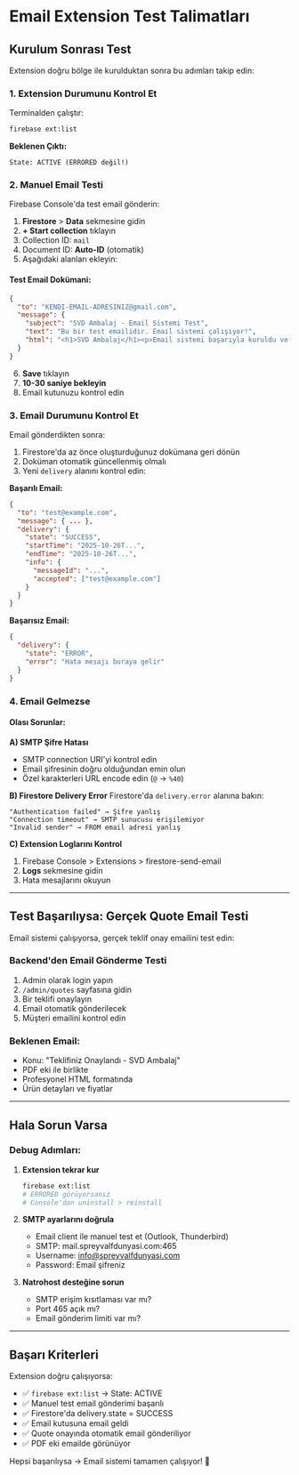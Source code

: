 # Email Extension Test Talimatları

## Kurulum Sonrası Test

Extension doğru bölge ile kurulduktan sonra bu adımları takip edin:

### 1. Extension Durumunu Kontrol Et

Terminalden çalıştır:
```bash
firebase ext:list
```

**Beklenen Çıktı:**
```
State: ACTIVE (ERRORED değil!)
```

### 2. Manuel Email Testi

Firebase Console'da test email gönderin:

1. **Firestore** > **Data** sekmesine gidin
2. **+ Start collection** tıklayın
3. Collection ID: `mail`
4. Document ID: **Auto-ID** (otomatik)
5. Aşağıdaki alanları ekleyin:

#### Test Email Dokümani:
```json
{
  "to": "KENDI-EMAIL-ADRESINIZ@gmail.com",
  "message": {
    "subject": "SVD Ambalaj - Email Sistemi Test",
    "text": "Bu bir test emailidir. Email sistemi çalışıyor!",
    "html": "<h1>SVD Ambalaj</h1><p>Email sistemi başarıyla kuruldu ve çalışıyor! 🎉</p>"
  }
}
```

6. **Save** tıklayın
7. **10-30 saniye bekleyin**
8. Email kutunuzu kontrol edin

### 3. Email Durumunu Kontrol Et

Email gönderdikten sonra:

1. Firestore'da az önce oluşturduğunuz dokümana geri dönün
2. Doküman otomatik güncellenmiş olmalı
3. Yeni `delivery` alanını kontrol edin:

**Başarılı Email:**
```json
{
  "to": "test@example.com",
  "message": { ... },
  "delivery": {
    "state": "SUCCESS",
    "startTime": "2025-10-26T...",
    "endTime": "2025-10-26T...",
    "info": {
      "messageId": "...",
      "accepted": ["test@example.com"]
    }
  }
}
```

**Başarısız Email:**
```json
{
  "delivery": {
    "state": "ERROR",
    "error": "Hata mesajı buraya gelir"
  }
}
```

### 4. Email Gelmezse

#### Olası Sorunlar:

**A) SMTP Şifre Hatası**
- SMTP connection URI'yi kontrol edin
- Email şifresinin doğru olduğundan emin olun
- Özel karakterleri URL encode edin (`@` → `%40`)

**B) Firestore Delivery Error**
Firestore'da `delivery.error` alanına bakın:
```
"Authentication failed" → Şifre yanlış
"Connection timeout" → SMTP sunucusu erişilemiyor
"Invalid sender" → FROM email adresi yanlış
```

**C) Extension Loglarını Kontrol**
1. Firebase Console > Extensions > firestore-send-email
2. **Logs** sekmesine gidin
3. Hata mesajlarını okuyun

---

## Test Başarılıysa: Gerçek Quote Email Testi

Email sistemi çalışıyorsa, gerçek teklif onay emailini test edin:

### Backend'den Email Gönderme Testi

1. Admin olarak login yapın
2. `/admin/quotes` sayfasına gidin
3. Bir teklifi onaylayın
4. Email otomatik gönderilecek
5. Müşteri emailini kontrol edin

### Beklenen Email:
- Konu: "Teklifiniz Onaylandı - SVD Ambalaj"
- PDF eki ile birlikte
- Profesyonel HTML formatında
- Ürün detayları ve fiyatlar

---

## Hala Sorun Varsa

### Debug Adımları:

1. **Extension tekrar kur**
   ```bash
   firebase ext:list
   # ERRORED görüyorsanız
   # Console'dan uninstall > reinstall
   ```

2. **SMTP ayarlarını doğrula**
   - Email client ile manuel test et (Outlook, Thunderbird)
   - SMTP: mail.spreyvalfdunyasi.com:465
   - Username: info@spreyvalfdunyasi.com
   - Password: Email şifreniz

3. **Natrohost desteğine sorun**
   - SMTP erişim kısıtlaması var mı?
   - Port 465 açık mı?
   - Email gönderim limiti var mı?

---

## Başarı Kriterleri

Extension doğru çalışıyorsa:
- ✅ `firebase ext:list` → State: ACTIVE
- ✅ Manuel test email gönderimi başarılı
- ✅ Firestore'da delivery.state = SUCCESS
- ✅ Email kutusuna email geldi
- ✅ Quote onayında otomatik email gönderiliyor
- ✅ PDF eki emailde görünüyor

Hepsi başarılıysa → Email sistemi tamamen çalışıyor! 🎉
